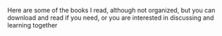 Here are some of the books I read, although not organized, but you can download and read if you need, or you are interested in discussing and learning together
